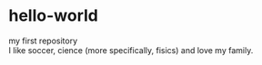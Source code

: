 # hello-world
my first repository
<br />  I like soccer, cience (more specifically, fisics) and love my family. 
